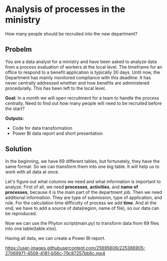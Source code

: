 # Analysis of processes in the ministry
How many people should be recruited into the new department?

## Probelm
You are a data analyst for a ministry and have been asked to analyze data from a process evaluation of workers at the local level.
The timeframe for an office to respond to a benefit application is typically 30 days. Until now, the Department has mainly monitored compliance with this deadline. 
It has never centrally addressed whether and how benefits are administered procedurally. This has been left to the local level.

**Goal:** In a month we will open recruitment for a team to handle the process centrally. Need to find out how many people will need to be recruited before the start?

**Outputs:**
- Code for data transformation
- Power BI data report and short presentation

## Solution

In the beginning, we have 69 different tables, but fortunately, they have the same format. 
So we can transform them into one big table. It will help us to work with all data at once. 

Let's figure out what columns we need and what information is important to analyze.
First of all, we need **processes**, **activities**, and **name of processes**, because it is the main part of the department job. 
Then we need additional information. They are type of submission, type of application, and role.
For the calculation time difficulty of process we add **time**.
And at the end, we have to add a source of data(region, name of file), so our data can be reproduced.

Now we can use the Phyton script(main.py) to transform data from 69 files into one table(table.xlsx).

Having all data, we can create a Power BI report.

https://user-images.githubusercontent.com/25695606/225366905-27069971-4509-4181-b56c-79c87257bb6c.mp4

